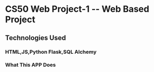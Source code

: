 # CS50 Web Project-1 -- Web Based Project 

## Technologies Used
### HTML,JS,Python Flask,SQL Alchemy

### What This APP Does
